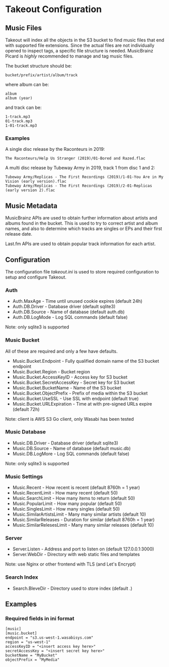 # Takeout Configuration

## Music Files

Takeout will index all the objects in the S3 bucket to find music
files that end with supported file extensions. Since the actual files
are not individually opened to inspect tags, a specific file structure
is needed. MusicBrainz Picard is _highly_ recommended to manage and tag
music files.

The bucket structure should be:

	bucket/prefix/artist/album/track

where album can be:

	album
	album (year)

and track can be:

	1-track.mp3
	01-track.mp3
	1-01-track.mp3

### Examples

A single disc release by the Raconteurs in 2019:

	The Raconteurs/Help Us Stranger (2019)/01-Bored and Razed.flac

A multi disc release by Tubeway Army in 2019, track 1 from disc 1 and 2:

	Tubeway Army/Replicas - The First Recordings (2019)/1-01-You Are in My Vision (early version).flac
	Tubeway Army/Replicas - The First Recordings (2019)/2-01-Replicas (early version 2).flac

## Music Metadata

MusicBrainz APIs are used to obtain further information about artists
and albums found in the bucket. This is used to try to correct artist
and album names, and also to determine which tracks are singles or EPs
and their first release date.

Last.fm APIs are used to obtain popular track information for each
artist.

## Configuration ##

The configuration file _takeout.ini_ is used to store required configuration to
setup and configure Takeout.

### Auth

* Auth.MaxAge - Time until unused cookie expires (default 24h)
* Auth.DB.Driver - Database driver (default sqlite3)
* Auth.DB.Source - Name of database (default auth.db)
* Auth.DB.LogMode - Log SQL commands (default false)

Note: only sqlite3 is supported

### Music Bucket

All of these are required and only a few have defaults.

* Music.Bucket.Endpoint - Fully qualified domain name of the S3 bucket endpoint
* Music.Bucket.Region - Bucket region
* Music.Bucket.AccessKeyID - Access key for S3 bucket
* Music.Bucket.SecretAccessKey - Secret key for S3 bucket
* Music.Bucket.BucketName - Name of the S3 bucket
* Music.Bucket.ObjectPrefix - Prefix of media within the S3 bucket
* Music.Bucket.UseSSL - Use SSL with endpoint (default true)
* Music.Bucket.URLExpiration - Time at with pre-signed URLs expire (default 72h)

Note: client is AWS S3 Go client, only Wasabi has been tested

### Music Database

* Music.DB.Driver - Database driver (default sqlite3)
* Music.DB.Source - Name of database (default music.db)
* Music.DB.LogMore - Log SQL commands (default false)

Note: only sqlite3 is supported

### Music Settings

* Music.Recent - How recent is recent (default 8760h = 1 year)
* Music.RecentLimit - How many recent (default 50)
* Music.SearchLimit - How many items to return (default 50)
* Music.PopularLimit - How many popular (default 50)
* Music.SinglesLimit - How many singles (default 50)
* Music.SimilarArtistsLimit - Many many similar artists (default 10)
* Music.SimilarReleases - Duration for similar (default 8760h = 1 year)
* Music.SimilarRelesesLimit - Many many similar releases (default 10)

### Server

* Server.Listen - Address and port to listen on (default 127.0.0.1:3000)
* Server.WebDir - Directory with web static files and templates

Note: use Nginx or other frontend with TLS (and Let's Encrypt)

### Search Index

* Search.BleveDir - Directory used to store index (default .)

## Examples

### Required fields in ini format

	[music]
	[music.bucket]
	endpoint = "s3.us-west-1.wasabisys.com"
	region = "us-west-1"
	accessKeyID = "<insert access key here>"
	secretAccessKey = "<insert secret key here>"
	bucketName = "MyBucket"
	objectPrefix = "MyMedia"
